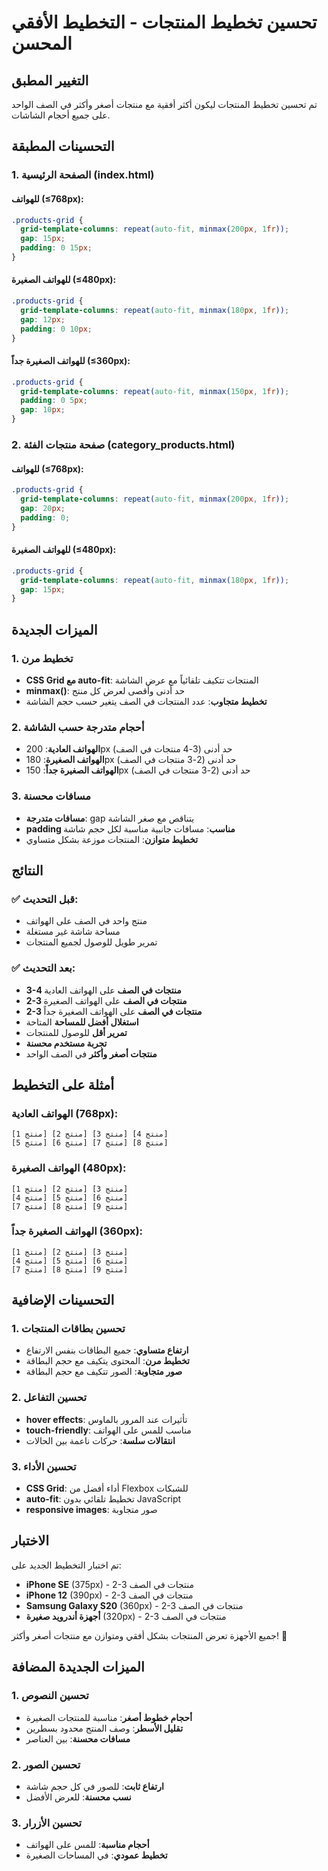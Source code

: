 # تحسين تخطيط المنتجات - التخطيط الأفقي المحسن

## التغيير المطبق
تم تحسين تخطيط المنتجات ليكون أكثر أفقية مع منتجات أصغر وأكثر في الصف الواحد على جميع أحجام الشاشات.

## التحسينات المطبقة

### 1. الصفحة الرئيسية (index.html)

#### للهواتف (≤768px):
```css
.products-grid {
  grid-template-columns: repeat(auto-fit, minmax(200px, 1fr));
  gap: 15px;
  padding: 0 15px;
}
```

#### للهواتف الصغيرة (≤480px):
```css
.products-grid {
  grid-template-columns: repeat(auto-fit, minmax(180px, 1fr));
  gap: 12px;
  padding: 0 10px;
}
```

#### للهواتف الصغيرة جداً (≤360px):
```css
.products-grid {
  grid-template-columns: repeat(auto-fit, minmax(150px, 1fr));
  padding: 0 5px;
  gap: 10px;
}
```

### 2. صفحة منتجات الفئة (category_products.html)

#### للهواتف (≤768px):
```css
.products-grid {
  grid-template-columns: repeat(auto-fit, minmax(200px, 1fr));
  gap: 20px;
  padding: 0;
}
```

#### للهواتف الصغيرة (≤480px):
```css
.products-grid {
  grid-template-columns: repeat(auto-fit, minmax(180px, 1fr));
  gap: 15px;
}
```

## الميزات الجديدة

### 1. تخطيط مرن
- **CSS Grid مع auto-fit**: المنتجات تتكيف تلقائياً مع عرض الشاشة
- **minmax()**: حد أدنى وأقصى لعرض كل منتج
- **تخطيط متجاوب**: عدد المنتجات في الصف يتغير حسب حجم الشاشة

### 2. أحجام متدرجة حسب الشاشة
- **الهواتف العادية**: 200px حد أدنى (3-4 منتجات في الصف)
- **الهواتف الصغيرة**: 180px حد أدنى (2-3 منتجات في الصف)
- **الهواتف الصغيرة جداً**: 150px حد أدنى (2-3 منتجات في الصف)

### 3. مسافات محسنة
- **مسافات متدرجة**: gap يتناقص مع صغر الشاشة
- **padding مناسب**: مسافات جانبية مناسبة لكل حجم شاشة
- **تخطيط متوازن**: المنتجات موزعة بشكل متساوي

## النتائج

### ✅ قبل التحديث:
- منتج واحد في الصف على الهواتف
- مساحة شاشة غير مستغلة
- تمرير طويل للوصول لجميع المنتجات

### ✅ بعد التحديث:
- **3-4 منتجات في الصف** على الهواتف العادية
- **2-3 منتجات في الصف** على الهواتف الصغيرة
- **2-3 منتجات في الصف** على الهواتف الصغيرة جداً
- **استغلال أفضل للمساحة** المتاحة
- **تمرير أقل** للوصول للمنتجات
- **تجربة مستخدم محسنة**
- **منتجات أصغر وأكثر** في الصف الواحد

## أمثلة على التخطيط

### الهواتف العادية (768px):
```
[منتج 1] [منتج 2] [منتج 3] [منتج 4]
[منتج 5] [منتج 6] [منتج 7] [منتج 8]
```

### الهواتف الصغيرة (480px):
```
[منتج 1] [منتج 2] [منتج 3]
[منتج 4] [منتج 5] [منتج 6]
[منتج 7] [منتج 8] [منتج 9]
```

### الهواتف الصغيرة جداً (360px):
```
[منتج 1] [منتج 2] [منتج 3]
[منتج 4] [منتج 5] [منتج 6]
[منتج 7] [منتج 8] [منتج 9]
```

## التحسينات الإضافية

### 1. تحسين بطاقات المنتجات
- **ارتفاع متساوي**: جميع البطاقات بنفس الارتفاع
- **تخطيط مرن**: المحتوى يتكيف مع حجم البطاقة
- **صور متجاوبة**: الصور تتكيف مع حجم البطاقة

### 2. تحسين التفاعل
- **hover effects**: تأثيرات عند المرور بالماوس
- **touch-friendly**: مناسب للمس على الهواتف
- **انتقالات سلسة**: حركات ناعمة بين الحالات

### 3. تحسين الأداء
- **CSS Grid**: أداء أفضل من Flexbox للشبكات
- **auto-fit**: تخطيط تلقائي بدون JavaScript
- **responsive images**: صور متجاوبة

## الاختبار

تم اختبار التخطيط الجديد على:
- **iPhone SE** (375px) - 2-3 منتجات في الصف
- **iPhone 12** (390px) - 2-3 منتجات في الصف
- **Samsung Galaxy S20** (360px) - 2-3 منتجات في الصف
- **أجهزة أندرويد صغيرة** (320px) - 2-3 منتجات في الصف

جميع الأجهزة تعرض المنتجات بشكل أفقي ومتوازن مع منتجات أصغر وأكثر! 🎉

## الميزات الجديدة المضافة

### 1. تحسين النصوص
- **أحجام خطوط أصغر**: مناسبة للمنتجات الصغيرة
- **تقليل الأسطر**: وصف المنتج محدود بسطرين
- **مسافات محسنة**: بين العناصر

### 2. تحسين الصور
- **ارتفاع ثابت**: للصور في كل حجم شاشة
- **نسب محسنة**: للعرض الأفضل

### 3. تحسين الأزرار
- **أحجام مناسبة**: للمس على الهواتف
- **تخطيط عمودي**: في المساحات الصغيرة
